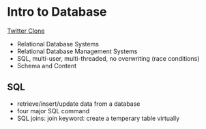 # Intro to Database
<a href="https://github.com/lei-clearsky/twitter-sql-ws">Twitter Clone</a>
- Relational Database Systems
- Relational Database Management Systems
- SQL, multi-user, multi-threaded, no overwriting (race conditions)
- Schema and Content
## SQL
- retrieve/insert/update data from a database
- four major SQL command 
- SQL joins: join keyword: create a temperary table virtually


